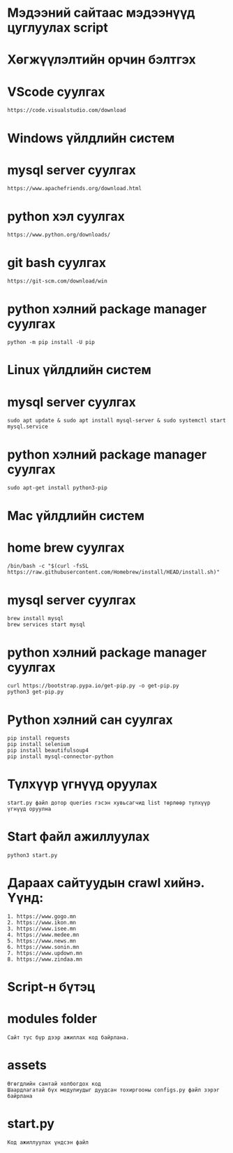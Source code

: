 # Мэдээний сайтаас мэдээнүүд цуглуулах script

# Хөгжүүлэлтийн орчин бэлтгэх

# VScode суулгах
    https://code.visualstudio.com/download


# Windows үйлдлийн систем
# mysql server суулгах
    https://www.apachefriends.org/download.html
# python хэл суулгах
    https://www.python.org/downloads/
# git bash суулгах
    https://git-scm.com/download/win
# python хэлний package manager суулгах
    python -m pip install -U pip

# Linux үйлдлийн систем
# mysql server суулгах
    sudo apt update & sudo apt install mysql-server & sudo systemctl start mysql.service
# python хэлний package manager суулгах
    sudo apt-get install python3-pip

# Mac үйлдлийн систем
# home brew суулгах
    /bin/bash -c "$(curl -fsSL https://raw.githubusercontent.com/Homebrew/install/HEAD/install.sh)"
# mysql server суулгах
    brew install mysql
    brew services start mysql
# python хэлний package manager суулгах
    curl https://bootstrap.pypa.io/get-pip.py -o get-pip.py
    python3 get-pip.py

# Python хэлний сан суулгах
    pip install requests
    pip install selenium
    pip install beautifulsoup4
    pip install mysql-connector-python

# Түлхүүр үгнүүд оруулах
    start.py файл дотор queries гэсэн хувьсагчид list төрлөөр түлхүүр үгнүүд оруулна

# Start файл ажиллуулах
    python3 start.py

# Дараах сайтуудын crawl хийнэ. Үүнд:
    1. https://www.gogo.mn
    2. https://www.ikon.mn
    3. https://www.isee.mn
    4. https://www.medee.mn
    5. https://www.news.mn
    6. https://www.sonin.mn
    7. https://www.updown.mn
    8. https://www.zindaa.mn

# Script-н бүтэц
# modules folder 
    Сайт тус бүр дээр ажиллах код байрлана.

# assets 
    Өгөгдлийн сантай холбогдох код
    Шаардлагатай бүх модулиудыг дуудсан тохиргооны configs.py файл зэрэг байрлана

# start.py
    Код ажиллуулах үндсэн файл